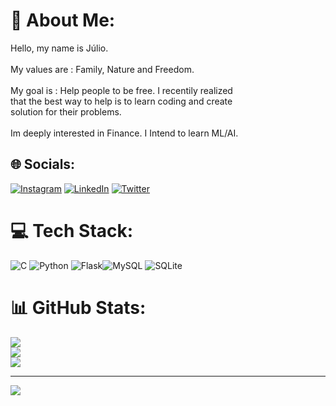 # 💫 About Me:
Hello, my name is Júlio.<br><br>My values are : Family, Nature and Freedom.<br><br>My goal is : Help people to be free. I recentily realized<br>that the best way to help is to learn coding and create<br>solution for their problems.<br><br>Im deeply interested in Finance. I Intend to learn ML/AI.<br>

## 🌐 Socials:
[![Instagram](https://img.shields.io/badge/Instagram-%23E4405F.svg?logo=Instagram&logoColor=white)](https://instagram.com/https://www.instagram.com/juliocezar_0/) [![LinkedIn](https://img.shields.io/badge/LinkedIn-%230077B5.svg?logo=linkedin&logoColor=white)](https://linkedin.com/in/https://www.linkedin.com/in/j%C3%BAlio-c%C3%A9zar-l-m-uch%C3%B4a-75ba5023b/) [![Twitter](https://img.shields.io/badge/Twitter-%231DA1F2.svg?logo=Twitter&logoColor=white)](https://twitter.com/https://twitter.com/uchoa_cezar) 

# 💻 Tech Stack:
![C](https://img.shields.io/badge/c-%2300599C.svg?style=for-the-badge&logo=c&logoColor=white) ![Python](https://img.shields.io/badge/python-3670A0?style=for-the-badge&logo=python&logoColor=ffdd54) ![Flask](https://img.shields.io/badge/flask-%23000.svg?style=for-the-badge&logo=flask&logoColor=white)![MySQL](https://img.shields.io/badge/mysql-%2300f.svg?style=for-the-badge&logo=mysql&logoColor=white) ![SQLite](https://img.shields.io/badge/sqlite-%2307405e.svg?style=for-the-badge&logo=sqlite&logoColor=white)
# 📊 GitHub Stats:
![](https://github-readme-stats.vercel.app/api?username=FractosOiluj&theme=dark&hide_border=false&include_all_commits=false&count_private=false)<br/>
![](https://github-readme-streak-stats.herokuapp.com/?user=FractosOiluj&theme=dark&hide_border=false)<br/>
![](https://github-readme-stats.vercel.app/api/top-langs/?username=FractosOiluj&theme=dark&hide_border=false&include_all_commits=false&count_private=false&layout=compact)

---
[![](https://visitcount.itsvg.in/api?id=FractosOiluj&icon=0&color=0)](https://visitcount.itsvg.in)

<!-- Proudly created with GPRM ( c) -->
